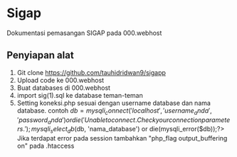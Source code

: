 # Sigap

Dokumentasi pemasangan SIGAP pada 000.webhost

## Penyiapan alat

1. Git clone https://github.com/tauhidridwan9/sigapp
2. Upload code ke 000.webhost
3. Buat databases di 000.webhost
4. import sig(1).sql ke database teman-teman
5. Setting koneksi.php sesuai dengan username database dan nama database. contoh $db = mysqli_connect('localhost', 'username_anda', 'password_anda') or die('Unable to connect. Check your connection parameters.'); mysqli_select_db($db, 'nama_database') or die(mysqli_error($db));?>
    Jika terdapat error pada session tambahkan "php_flag output_buffering on" pada .htaccess
